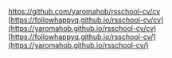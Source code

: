 https://github.com/yaromahob/rsschool-cv/cv
[https://followhappyq.github.io/rsschool-cv/cv](https://yaromahob.github.io/rsschool-cv/cv)
[https://followhappyq.github.io/rsschool-cv/](https://yaromahob.github.io/rsschool-cv/)
